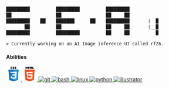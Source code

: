 ```                                        
█████████          █████████          █████████
██                 ██                 ██     ██       
█████████    ██    ███████      ██    █████████       |  █
       ██          ██                 ██     ██       |__█
█████████          █████████          ██     ██          █
```



```
> Currently working on an AI Image inference UI called rf26.
```




<h4>Abilities</h4>

<p align="left"> <a href="https://www.w3schools.com/css/" target="_blank" rel="noreferrer"> <img src="https://raw.githubusercontent.com/devicons/devicon/master/icons/css3/css3-original-wordmark.svg" alt="css3" width="40" height="40"/> </a> <a href="https://www.w3.org/html/" target="_blank" rel="noreferrer"> <img src="https://raw.githubusercontent.com/devicons/devicon/master/icons/html5/html5-original-wordmark.svg" alt="html5" width="40" height="40"/> </a> <a href="https://git-scm.com/" target="_blank" rel="noreferrer"> <img src="https://www.vectorlogo.zone/logos/git-scm/git-scm-icon.svg" alt="git" width="40" height="40"/> </a> <a href="https://www.gnu.org/software/bash/" target="_blank" rel="noreferrer"> <img src="https://raw.githubusercontent.com/get-icon/geticon/fc0f660daee147afb4a56c64e12bde6486b73e39/icons/bash.svg" alt="bash" width="40" height="40"/> </a> <a href="https://www.linux.org/" target="_blank" rel="noreferrer"> <img src="https://upload.vectorlogo.zone/logos/linux/images/23617771-2b68-44e4-9860-2fecfd8167dd.svg" alt="linux" width="40" height="40"/> </a> <a href="https://www.python.org" target="_blank" rel="noreferrer"> <img src="https://raw.githubusercontent.com/uiwjs/file-icons/00092fb19e0357a7d8e1cec4f909c7be24c426e9/icon/python.svg" alt="python" width="40" height="40"/> </a> <a href="https://www.adobe.com/in/products/illustrator.html" target="_blank" rel="noreferrer"> <img src="https://raw.githubusercontent.com/get-icon/geticon/fc0f660daee147afb4a56c64e12bde6486b73e39/icons/adobe-illustrator.svg" alt="illustrator" width="40" height="40"/> </a> </p>
